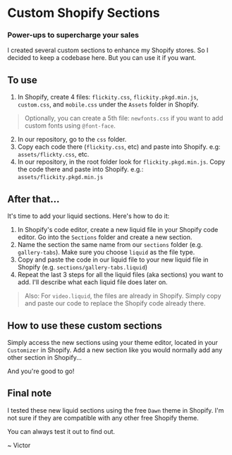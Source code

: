 # Custom Shopify Sections
### Power-ups to supercharge your sales

I created several custom sections to enhance my Shopify stores. So I decided to keep a codebase here. But you can use it if you want.

## To use

1. In Shopify, create 4 files: `flickity.css`, `flickity.pkgd.min.js`, `custom.css`, and `mobile.css` under the `Assets` folder in Shopify.

> Optionally, you can create a 5th file: `newfonts.css` if you want to add custom fonts using `@font-face`.

2. In our repository, go to the `css` folder.
3. Copy each code there (`flickity.css`, etc) and paste into Shopify. e.g: `assets/flickty.css`, etc.
4. In our repository, in the root folder look for `flickity.pkgd.min.js`. Copy the code there and paste into Shopify. e.g.: `assets/flickity.pkgd.min.js`

## After that...

It's time to add your liquid sections. Here's how to do it:
1. In Shopify's code editor, create a new liquid file in your Shopify code editor. Go into the `Sections` folder and create a new section.
2. Name the section the same name from our `sections` folder (e.g. `gallery-tabs`). Make sure you choose `liquid` as the file type.
3. Copy and paste the code in our liquid file to your new liquid file in Shopify (e.g. `sections/gallery-tabs.liquid`)
4. Repeat the last 3 steps for all the liquid files (aka sections) you want to add. I'll describe what each liquid file does later on.


> Also: For `video.liquid`, the files are already in Shopify. Simply copy and paste our code to replace the Shopify code already there.

## How to use these custom sections

Simply access the new sections using your theme editor, located in your `Customizer` in Shopify. Add a new section like you would normally add any other section in Shopify...

And you're good to go!

## Final note

I tested these new liquid sections using the free `Dawn` theme in Shopify. I'm not sure if they are compatible with any other free Shopify theme. 

You can always test it out to find out.

~ Victor